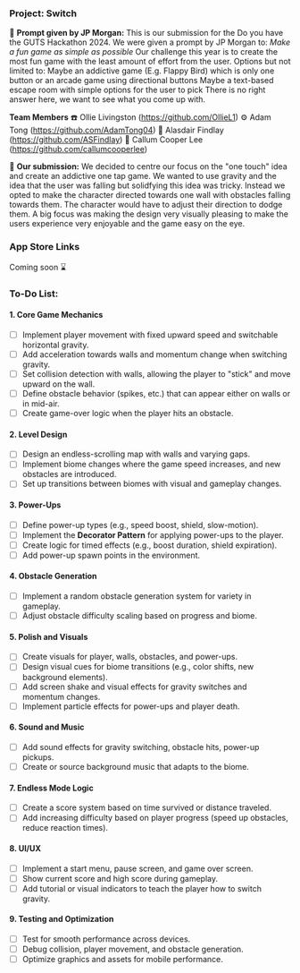 ### Project: **Switch**
📌 **Prompt given by JP Morgan:** 
This is our submission for the Do you have the GUTS Hackathon 2024. We were given a prompt by JP Morgan to: 
_Make a fun game as simple as possible_
Our challenge this year is to create the most fun game with the least amount of effort from the user.
Options but not limited to:
Maybe an addictive game (E.g. Flappy Bird) which is only one button or an arcade game using directional buttons
Maybe a text-based escape room with simple options for the user to pick
There is no right answer here, we want to see what you come up with.

**Team Members**
☎️ Ollie Livingston (https://github.com/OllieL1)
⚙️ Adam Tong (https://github.com/AdamTong04)
📼 Alasdair Findlay (https://github.com/ASFindlay)
🎥 Callum Cooper Lee (https://github.com/callumcooperlee)

📨 **Our submission:**
We decided to centre our focus on the "one touch" idea and create an addictive one tap game. We wanted to use gravity and the idea that the user was falling but solidfying this idea was tricky. Instead we opted to make the character directed towards one wall with obstacles falling towards them. The character would have to adjust their direction to dodge them. 
A big focus was making the design very visually pleasing to make the users experience very enjoyable and the game easy on the eye. 

### App Store Links
Coming soon ⌛

### To-Do List:

#### 1. **Core Game Mechanics**
   - [ ] Implement player movement with fixed upward speed and switchable horizontal gravity.
   - [ ] Add acceleration towards walls and momentum change when switching gravity.
   - [ ] Set collision detection with walls, allowing the player to "stick" and move upward on the wall.
   - [ ] Define obstacle behavior (spikes, etc.) that can appear either on walls or in mid-air.
   - [ ] Create game-over logic when the player hits an obstacle.

#### 2. **Level Design**
   - [ ] Design an endless-scrolling map with walls and varying gaps.
   - [ ] Implement biome changes where the game speed increases, and new obstacles are introduced.
   - [ ] Set up transitions between biomes with visual and gameplay changes.

#### 3. **Power-Ups**
   - [ ] Define power-up types (e.g., speed boost, shield, slow-motion).
   - [ ] Implement the **Decorator Pattern** for applying power-ups to the player.
   - [ ] Create logic for timed effects (e.g., boost duration, shield expiration).
   - [ ] Add power-up spawn points in the environment.

#### 4. **Obstacle Generation**
   - [ ] Implement a random obstacle generation system for variety in gameplay.
   - [ ] Adjust obstacle difficulty scaling based on progress and biome.

#### 5. **Polish and Visuals**
   - [ ] Create visuals for player, walls, obstacles, and power-ups.
   - [ ] Design visual cues for biome transitions (e.g., color shifts, new background elements).
   - [ ] Add screen shake and visual effects for gravity switches and momentum changes.
   - [ ] Implement particle effects for power-ups and player death.

#### 6. **Sound and Music**
   - [ ] Add sound effects for gravity switching, obstacle hits, power-up pickups.
   - [ ] Create or source background music that adapts to the biome.

#### 7. **Endless Mode Logic**
   - [ ] Create a score system based on time survived or distance traveled.
   - [ ] Add increasing difficulty based on player progress (speed up obstacles, reduce reaction times).

#### 8. **UI/UX**
   - [ ] Implement a start menu, pause screen, and game over screen.
   - [ ] Show current score and high score during gameplay.
   - [ ] Add tutorial or visual indicators to teach the player how to switch gravity.

#### 9. **Testing and Optimization**
   - [ ] Test for smooth performance across devices.
   - [ ] Debug collision, player movement, and obstacle generation.
   - [ ] Optimize graphics and assets for mobile performance.
